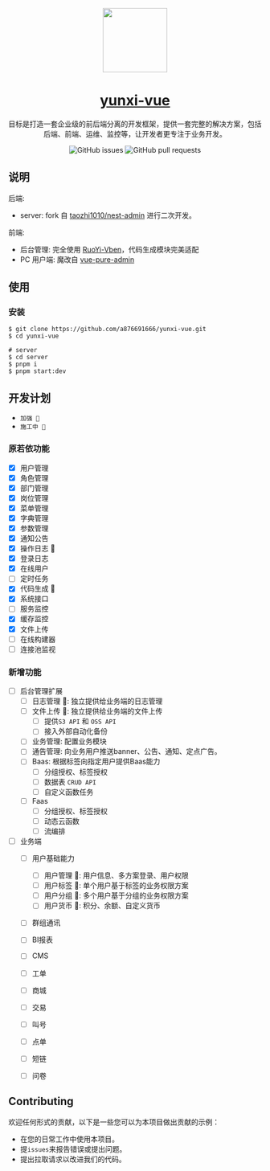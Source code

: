 <p align="center">
  <a href="https://github.com/a876691666/yunxi-vue">
    <picture>
      <source media="(prefers-color-scheme: dark)" srcset="https://docs.nestjs.com/assets/logo-small-gradient.svg">
      <img src="https://docs.nestjs.com/assets/logo-small-gradient.svg" height="128">
    </picture>
    <h1 align="center">yunxi-vue</h1>
  </a>
</p>

<div align="center">

目标是打造一套企业级的前后端分离的开发框架，提供一套完整的解决方案，包括后端、前端、运维、监控等，让开发者更专注于业务开发。

![GitHub issues](https://img.shields.io/github/issues/a876691666/yunxi-vue)
![GitHub pull requests](https://img.shields.io/github/issues-pr/a876691666/yunxi-vue)

</div>

## 说明

后端:

- server: fork 自 [taozhi1010/nest-admin](https://github.com/taozhi1010/nest-admin) 进行二次开发。

前端:

- 后台管理: 完全使用 [RuoYi-Vben](https://gitee.com/dapppp/RuoYi-Vben.git)，代码生成模块完美适配
- PC 用户端: 魔改自 [vue-pure-admin](https://github.com/pure-admin/vue-pure-admin)

## 使用

### 安装

```shell
$ git clone https://github.com/a876691666/yunxi-vue.git
$ cd yunxi-vue

# server
$ cd server
$ pnpm i
$ pnpm start:dev
```

## 开发计划

- `加强 💪`
- `施工中 🔧`

### 原若依功能

- [x] 用户管理
- [x] 角色管理
- [x] 部门管理
- [x] 岗位管理
- [x] 菜单管理
- [x] 字典管理
- [x] 参数管理
- [x] 通知公告
- [x] 操作日志 💪
- [x] 登录日志
- [x] 在线用户
- [ ] 定时任务
- [x] 代码生成 💪
- [x] 系统接口
- [ ] 服务监控
- [x] 缓存监控
- [x] 文件上传
- [ ] 在线构建器
- [ ] 连接池监视

### 新增功能

- [ ] 后台管理扩展
  - [ ] 日志管理 🔧: 独立提供给业务端的日志管理
  - [ ] 文件上传 🔧: 独立提供给业务端的文件上传
    - [ ] 提供`S3 API` 和 `OSS API`
    - [ ] 接入外部自动化备份
  - [ ] 业务管理: 配置业务模块
  - [ ] 通告管理: 向业务用户推送banner、公告、通知、定点广告。
  - [ ] Baas: 根据标签向指定用户提供Baas能力
    - [ ] 分组授权、标签授权
    - [ ] 数据表 `CRUD API`
    - [ ] 自定义函数任务
  - [ ] Faas
    - [ ] 分组授权、标签授权
    - [ ] 动态云函数
    - [ ] 流编排

- [ ] 业务端
  - [ ] 用户基础能力
    - [ ] 用户管理 🔧: 用户信息、多方案登录、用户权限
    - [ ] 用户标签 🔧: 单个用户基于标签的业务权限方案
    - [ ] 用户分组 🔧: 多个用户基于分组的业务权限方案
    - [ ] 用户货币 🔧: 积分、余额、自定义货币
  - [ ] 群组通讯
  - [ ] BI报表
  - [ ] CMS
  - [ ] 工单
  - [ ] 商城
  - [ ] 交易
  - [ ] 叫号
  - [ ] 点单
  - [ ] 短链
  - [ ] 问卷


## Contributing

欢迎任何形式的贡献，以下是一些您可以为本项目做出贡献的示例：

- 在您的日常工作中使用本项目。
- 提`issues`来报告错误或提出问题。
- 提出拉取请求以改进我们的代码。
